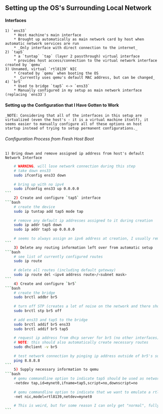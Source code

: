 ## Setting up the OS's Surrounding Local Network

#### Interfaces
    1) `ens33`
        * Host machine's main interface
        * Brought up automatically as main network card by host when automatic network services are run
        * _Only interface with direct connection to the internet_
    2) `tap5`
        * a `tuntap` `tap` (layer 2 passthrough) virtual interface
        * provides host access/connection to the virtual network interface created by `qemu`
    3) Unnamed, virtual `rtl8139` NIC
        * Created by `qemu` when booting the OS
        * _Currently uses qemu's default MAC address, but can be changed_
    4) `br5`
        * Used to bridge `tap5` <-> `ens33`
        * Manually configured in my setup as main network interface (replacing `ens33`)

#### Setting up the Configuration that I Have Gotten to Work
    _NOTE: Considering that all of the interfaces in this setup are virtualized (even the host's - it is a virtual machine itself), it seems easier to manually configure all of these options on host startup instead of trying to setup permanent configurations._

###### Configuration Process from Fresh Host Boot
    1) Bring down and remove assigned ip address from host's default Network Interface
````bash 
    # WARNING, will lose network connection during this step
    # take down ens33
    sudo ifconfig ens33 down
    
    # bring up with no ipv4
    sudo ifconfig ens33 up 0.0.0.0
```
    2) Create and configure `tap5` interface
```bash
    # create the device
    sudo ip tuntap add tap5 mode tap
    
    # remove any default ip addresses assigned to it during creation
    sudo ip addr tap5 down
    sudo ip addr tap5 up 0.0.0.0
    
    # seems to always assign an ipv6 address at creation, I usually remove this, but don't think it's necessary 
```
    3) Delete any routing information left over from automatic setup
```bash
    # see list of currently configured routes
    sudo ip route
    
    # delete all routes (including default gateway)
    sudo ip route del <ipv4 address route>/<subnet mask>
```
    4) Create and configure `br5`
```bash
    # create the bridge
    sudo brctl addbr br5
    
    # turn off STP (creates a lot of noise on the network and there shouldn't be any loops in this simple layer-2 network)
    sudo brctl stp br5 off
    
    # add ens33 and tap5 to the bridge
    sudo brctl addif br5 ens33
    sudo brctl addif br5 tap5
    
    # request ip address from dhcp server for br5 (no other interfaces). 
    # NOTE: this should also automatically create necessary routes
    sudo dhclient -v br5
    
    # test network connection by pinging ip address outside of br5's subnet
    ping 8.8.8.8
```
    5) Supply necessary information to qemu
```bash
    # qemu commandline option to indicate tap5 should be used as network backend
    -netdev tap,id=mynet0,ifname=tap5,script=no,downscript=no
    
    # qemu commandline option to indicate that we want to emulate a rtl8139 NIC
   	-net nic,model=rtl8139,netdev=mynet0
    
    # This is weird, but for some reason I can only get "normal", fully functional network behavior when I set the destination MAC addr to br5 for all ethernet traffic
```
